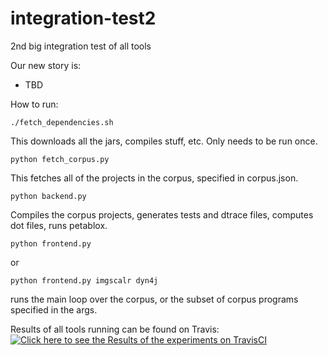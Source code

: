 # integration-test2
2nd big integration test of all tools

Our new story is:
- TBD

How to run:

    ./fetch_dependencies.sh

This downloads all the jars, compiles stuff, etc. Only needs to be run once.

    python fetch_corpus.py

This fetches all of the projects in the corpus, specified in corpus.json.

    python backend.py

Compiles the corpus projects, generates tests and dtrace files, computes dot files, runs petablox.

    python frontend.py

or

    python frontend.py imgscalr dyn4j

runs the main loop over the corpus, or the subset of corpus programs specified in the args.


Results of all tools running can be found on Travis:
[![Click here to see the Results of the experiments on TravisCI](https://travis-ci.org/aas-integration/integration-test.svg?branch=master)](https://travis-ci.org/aas-integration/integration-test)
